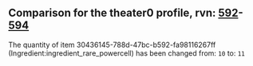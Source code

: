 ## Comparison for the theater0 profile, rvn: [592](https://github.com/PRO100KatYT/FortniteProfileRevisions/tree/main/profiles/theater0/592%20theater0.json)-[594](https://github.com/PRO100KatYT/FortniteProfileRevisions/tree/main/profiles/theater0/594%20theater0.json)

The quantity of item 30436145-788d-47bc-b592-fa98116267ff (Ingredient:ingredient_rare_powercell) has been changed from: `10` to: `11`
<br><br>
